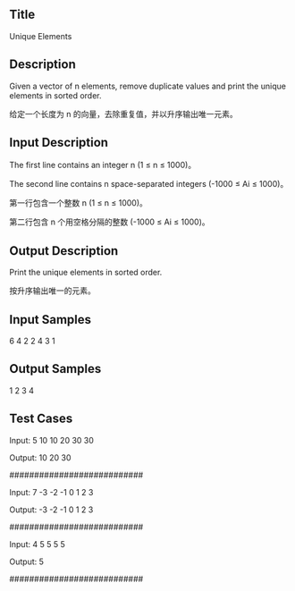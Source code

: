 ## Title
Unique Elements 

## Description
Given a vector of n elements, remove duplicate values and print the unique elements in sorted order.

给定一个长度为 n 的向量，去除重复值，并以升序输出唯一元素。



## Input Description
The first line contains an integer n (1 ≤ n ≤ 1000)。

The second line contains n space-separated integers (-1000 ≤ Ai ≤ 1000)。

第一行包含一个整数 n (1 ≤ n ≤ 1000)。

第二行包含 n 个用空格分隔的整数 (-1000 ≤ Ai ≤ 1000)。

## Output Description
Print the unique elements in sorted order.

按升序输出唯一的元素。

## Input Samples
6
4 2 2 4 3 1


## Output Samples
1 2 3 4


## Test Cases

Input:
5
10 10 20 30 30


Output:
10 20 30


###########################

Input:
7
-3 -2 -1 0 1 2 3


Output:
-3 -2 -1 0 1 2 3


###########################

Input:
4
5 5 5 5


Output:
5


###########################

